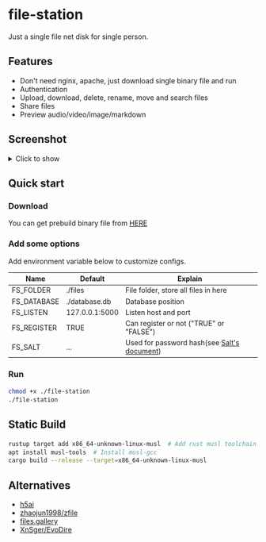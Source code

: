 # file-station

Just a single file net disk for single person.

## Features

- Don't need nginx, apache, just download single binary file and run
- Authentication
- Upload, download, delete, rename, move and search files
- Share files
- Preview audio/video/image/markdown

## Screenshot

<details>
    <summary>Click to show</summary>
    <img src="./docs/Screenshot_main_ui.png" alt="main_ui">
    <img src="./docs/Screenshot_image_preview.png" alt="image_preview">
    <img src="./docs/Screenshot_markdown_preview.png">
    <img src="./docs/Screenshot_video_preview.png">
</details>

## Quick start

### Download 

You can get prebuild binary file from [HERE](https://github.com/chenx6/file-station/releases)

### Add some options

Add environment variable below to customize configs.

| Name | Default | Explain |
| - | - | - |
|FS_FOLDER|./files|File folder, store all files in here|
|FS_DATABASE|./database.db|Database position|
|FS_LISTEN|127.0.0.1:5000|Listen host and port|
|FS_REGISTER|TRUE|Can register or not ("TRUE" or "FALSE")|
|FS_SALT|...|Used for password hash(see [Salt's document](https://docs.rs/password-hash/*/password_hash/struct.Salt.html))|

### Run

```bash
chmod +x ./file-station
./file-station
```

## Static Build

```bash
rustup target add x86_64-unknown-linux-musl  # Add rust musl toolchain
apt install musl-tools  # Install musl-gcc
cargo build --release --target=x86_64-unknown-linux-musl
```

## Alternatives

- [h5ai](https://larsjung.de/h5ai/)
- [zhaojun1998/zfile](https://github.com/zhaojun1998/zfile)
- [files.gallery](https://www.files.gallery/)
- [XnSger/EvoDire](https://github.com/XnSger/EvoDire)
